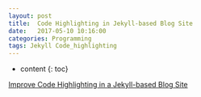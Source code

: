 ```yaml
---
layout: post
title:  Code Highlighting in Jekyll-based Blog Site
date:   2017-05-10 10:16:00
categories: Programming
tags: Jekyll Code_highlighting 
---
```

* content
{: toc}



[Improve Code Highlighting in a Jekyll-based Blog Site](http://demisx.github.io/jekyll/2014/01/13/improve-code-highlighting-in-jekyll.html)

